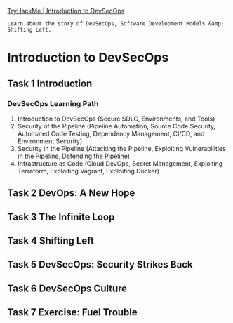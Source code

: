 [TryHackMe | Introduction to DevSecOps](https://tryhackme.com/room/introductiontodevsecops)

`Learn about the story of DevSecOps, Software Development Models &amp; Shifting Left.`

# Introduction to DevSecOps
## Task 1 Introduction
### DevSecOps Learning Path
1. Introduction to DevSecOps (Secure SDLC, Environments, and Tools)
2. Security of the Pipeline (Pipeline Automation, Source Code Security, Automated Code Testing, Dependency Management, CI/CD, and Environment Security)
3. Security in the Pipeline (Attacking the Pipeline, Exploiting Vulnerabilities in the Pipeline, Defending the Pipeline)
4. Infrastructure as Code (Cloud DevOps, Secret Management, Exploiting Terraform, Exploiting Vagrant, Exploiting Docker)
## Task 2 DevOps: A New Hope
## Task 3 The Infinite Loop
## Task 4 Shifting Left
## Task 5 DevSecOps: Security Strikes Back
## Task 6 DevSecOps Culture
## Task 7 Exercise: Fuel Trouble
